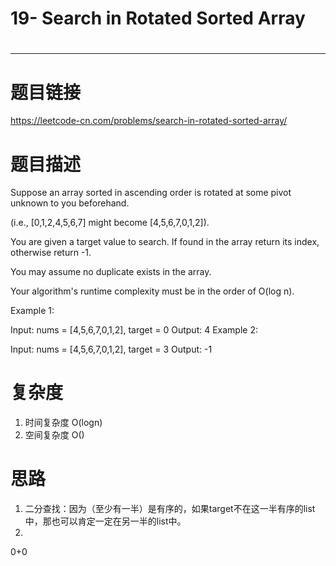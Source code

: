 # 19- Search in Rotated Sorted Array
# 
-----------
# 题目链接
https://leetcode-cn.com/problems/search-in-rotated-sorted-array/

# 题目描述
Suppose an array sorted in ascending order is rotated at some pivot unknown to you beforehand.

(i.e., [0,1,2,4,5,6,7] might become [4,5,6,7,0,1,2]).

You are given a target value to search. If found in the array return its index, otherwise return -1.

You may assume no duplicate exists in the array.

Your algorithm's runtime complexity must be in the order of O(log n).

Example 1:

Input: nums = [4,5,6,7,0,1,2], target = 0
Output: 4
Example 2:

Input: nums = [4,5,6,7,0,1,2], target = 3
Output: -1

# 复杂度
1. 时间复杂度 O(logn)
2. 空间复杂度 O()

# 思路
1. 二分查找：因为（至少有一半）是有序的，如果target不在这一半有序的list中，那也可以肯定一定在另一半的list中。
2. 

0+0
